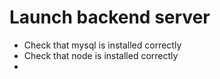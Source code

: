 # Launch backend server
- Check that mysql is installed correctly
- Check that node is installed correctly
- 